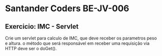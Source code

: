 # Santander Coders BE-JV-006 
## Exercicio: IMC - Servlet

Crie um servlet para calculo de IMC, que deve receber os parametros peso e altura. o método que será responsável em receber uma requisição via HTTP deve ser o doGet().
